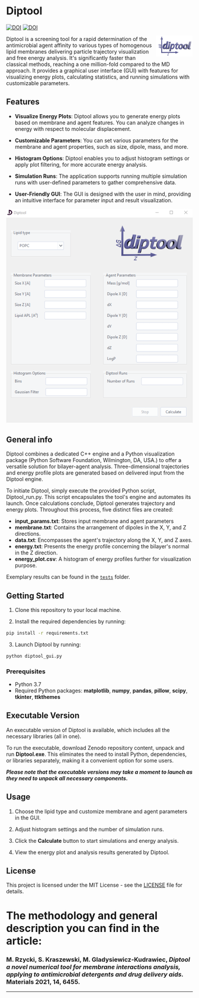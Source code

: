# Diptool

[![DOI](https://zenodo.org/badge/DOI/10.5281/zenodo.10641713.svg)](https://doi.org/10.5281/zenodo.10641713)
[![DOI](https://doi.org/10.3390/ma14216455)](https://doi.org/10.3390/ma14216455)

<div align="right">
  <img src="pics/diptool_logo.png" alt="logo" style="float:right; width:100px;">
</div>


 Diptool is a screening tool for a rapid determination of the antimicrobial agent affinity to various types of homogenous lipid membranes delivering particle trajectory visualization and free energy analysis. It's significantly faster than classical methods, reaching a one million-fold compared to the MD approach. 
 It provides a graphical user interface (GUI) with features for visualizing energy plots, calculating statistics, and running simulations with customizable parameters.
 
 
## Features

- **Visualize Energy Plots**: Diptool allows you to generate energy plots based on membrane and agent features. You can analyze changes in energy with respect to molecular displacement.
  
- **Customizable Parameters**: You can set various parameters for the membrane and agent properties, such as size, dipole, mass, and more.

- **Histogram Options**: Diptool enables you to adjust histogram settings or apply plot filtering, for more accurate energy analysis.

- **Simulation Runs**: The application supports running multiple simulation runs with user-defined parameters to gather comprehensive data.

- **User-Friendly GUI**: The GUI is designed with the user in mind, providing an intuitive interface for parameter input and result visualization.

<div align="center">
  <img src="pics/diptool_gui.png" alt="GUI">
</div>

## General info

Diptool combines a dedicated C++ engine and a Python visualization package (Python Software Foundation, Wilmington, DA, USA.) to offer a versatile solution for bilayer-agent analysis.
Three-dimensional trajectories and energy profile plots are generated based on delivered input from the Diptool engine. 

To initiate Diptool, simply execute the provided Python script, Diptool_run.py. This script encapsulates the tool's engine and automates its launch. Once calculations conclude, Diptool generates trajectory and energy plots.
Throughout this process, five distinct files are created:

- **input_params.txt**: Stores input membrane and agent parameters
- **membrane.txt**: Contains the arrangement of dipoles in the X, Y, and Z directions.
- **data.txt**: Encompasses the agent's trajectory along the X, Y, and Z axes.
- **energy.txt**: Presents the energy profile concerning the bilayer's normal in the Z direction.
- **energy_plot.csv**: A histogram of energy profiles further for visualization purpose.

Exemplary results can be found in the [`tests`](./tests/) folder. 


## Getting Started

1. Clone this repository to your local machine.

2. Install the required dependencies by running:

```bash
pip install -r requirements.txt
```

3. Launch Diptool by running:

```bash
python diptool_gui.py
```


### Prerequisites
 - Python 3.7
 -  Required Python packages: **matplotlib**, **numpy**, **pandas**, **pillow**, **scipy**, **tkinter**, **ttkthemes**

 
 
 ## Executable Version

An executable version of Diptool is available, which includes all the necessary libraries (all in one). 

To run the executable, download Zenodo repository content, unpack and run **Diptool.exe**. This eliminates the need to install Python, dependencies, or libraries separately, making it a convenient option for some users.

***Please note that the executable versions may take a moment to launch as they need to unpack all necessary components.***


## Usage

1. Choose the lipid type and customize membrane and agent parameters in the GUI.

2. Adjust histogram settings and the number of simulation runs.

3. Click the **Calculate** button to start simulations and energy analysis.

4. View the energy plot and analysis results generated by Diptool.


## License

This project is licensed under the MIT License - see the [LICENSE](LICENSE) file for details.


# The methodology and general description you can find in the article: 

 ### M. Rzycki, S. Kraszewski, M. Gladysiewicz-Kudrawiec, *Diptool a novel numerical tool for membrane interactions analysis, applying to antimicrobial detergents and drug delivery aids.* Materials 2021, 14, 6455. 
 
 ---

